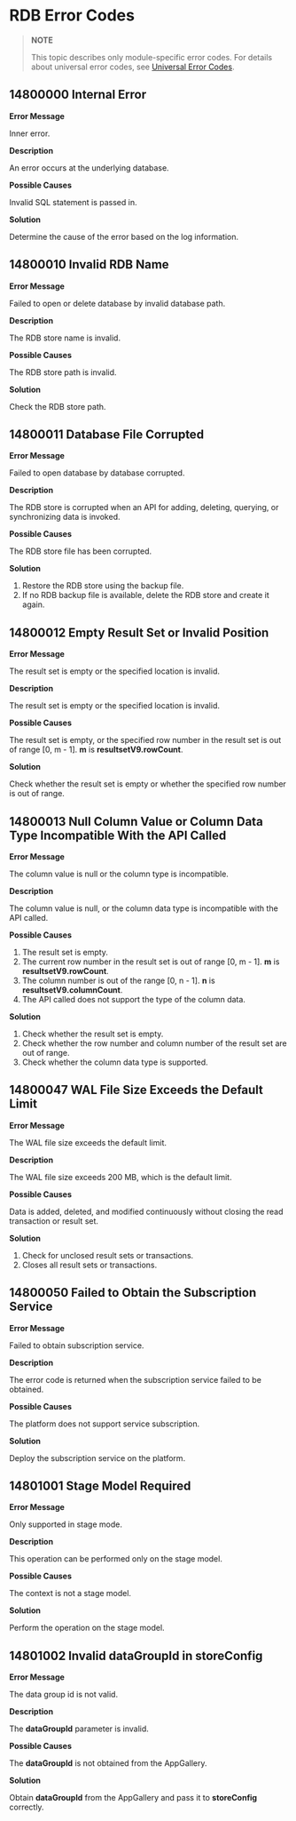 # RDB Error Codes

> **NOTE**
>
> This topic describes only module-specific error codes. For details about universal error codes, see [Universal Error Codes](errorcode-universal.md).

##  14800000 Internal Error

**Error Message**

Inner error.

**Description**

An error occurs at the underlying database.

**Possible Causes**

Invalid SQL statement is passed in.

**Solution**

Determine the cause of the error based on the log information.

## 14800010 Invalid RDB Name

**Error Message**

Failed to open or delete database by invalid database path.

**Description**

The RDB store name is invalid.

**Possible Causes**

The RDB store path is invalid.

**Solution**

Check the RDB store path.

## 14800011 Database File Corrupted

**Error Message**

Failed to open database by database corrupted.

**Description**

The RDB store is corrupted when an API for adding, deleting, querying, or synchronizing data is invoked.

**Possible Causes**

The RDB store file has been corrupted.

**Solution**

1. Restore the RDB store using the backup file.
2. If no RDB backup file is available, delete the RDB store and create it again.

## 14800012 Empty Result Set or Invalid Position

**Error Message**

The result set is empty or the specified location is invalid.

**Description**

The result set is empty or the specified location is invalid.

**Possible Causes**

The result set is empty, or the specified row number in the result set is out of range [0, m - 1]. **m** is **resultsetV9.rowCount**.

**Solution**

Check whether the result set is empty or whether the specified row number is out of range.

## 14800013 Null Column Value or Column Data Type Incompatible With the API Called

**Error Message**

The column value is null or the column type is incompatible.

**Description**

The column value is null, or the column data type is incompatible with the API called.

**Possible Causes**

1. The result set is empty.
2. The current row number in the result set is out of range [0, m - 1]. **m** is **resultsetV9.rowCount**.
3. The column number is out of the range [0, n - 1]. **n** is **resultsetV9.columnCount**.
4. The API called does not support the type of the column data.

**Solution**

1. Check whether the result set is empty.
2. Check whether the row number and column number of the result set are out of range.
3. Check whether the column data type is supported.

## 14800047 WAL File Size Exceeds the Default Limit

**Error Message**

The WAL file size exceeds the default limit.

**Description**

The WAL file size exceeds 200 MB, which is the default limit.

**Possible Causes**

Data is added, deleted, and modified continuously without closing the read transaction or result set.

**Solution**

1. Check for unclosed result sets or transactions.
2. Closes all result sets or transactions.

## 14800050 Failed to Obtain the Subscription Service

**Error Message**

Failed to obtain subscription service.

**Description**

The error code is returned when the subscription service failed to be obtained.

**Possible Causes**

The platform does not support service subscription.

**Solution**

Deploy the subscription service on the platform.

## 14801001 Stage Model Required

**Error Message**

Only supported in stage mode.

**Description**

This operation can be performed only on the stage model.

**Possible Causes**

The context is not a stage model.

**Solution**

Perform the operation on the stage model.

## 14801002 Invalid dataGroupId in storeConfig

**Error Message**

The data group id is not valid.

**Description**

The **dataGroupId** parameter is invalid.

**Possible Causes**

The **dataGroupId** is not obtained from the AppGallery.

**Solution**

Obtain **dataGroupId** from the AppGallery and pass it to **storeConfig** correctly.